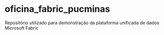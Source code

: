 # oficina_fabric_pucminas
Repositório utilizado para demonstração da plataforma unificada de dados Microsoft Fabric
